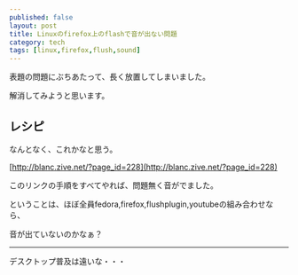 ```yaml
---
published: false
layout: post
title: Linuxのfirefox上のflashで音が出ない問題
category: tech
tags: [linux,firefox,flush,sound]
---
```


表題の問題にぶちあたって、長く放置してしまいました。

解消してみようと思います。

## レシピ

なんとなく、これかなと思う。

[http://blanc.zive.net/?page_id=228](http://blanc.zive.net/?page_id=228)

このリンクの手順をすべてやれば、問題無く音がでました。

ということは、ほぼ全員fedora,firefox,flushplugin,youtubeの組み合わせなら、

音が出ていないのかなぁ？

---

デスクトップ普及は遠いな・・・